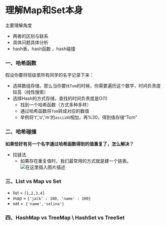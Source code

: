 # 理解Map和Set本身
主要理解角度

* 两者的区别与联系
* 具体问题具体分析
* hash表，hash函数 ，hash碰撞

### 一、哈希函数
假设你要将班级里所有同学的名字记录下来：
* 选择数组存储，那么当你要`找Tom`的时候，你需要遍历这个数字，时间负责度较高（线性搜索）
* 选择Hash的方式存储，查找的时间负责度是O(1)
	* 找到一个哈希函数（方式多种多样）
	* 通过哈希函数将`Tom`转成对应的数值
	* 举例将't','o','m'的`ascii码`相加，再%30，得到值存储“Tom”

### 二、哈希碰撞
**如果恰好有另一个名字通过哈希函数得到的值重复了，怎么解决？**

* 拉链法
	* 如果存在重复值时，我们最常用的方式就是建一个链表。
![在这里插入图片描述](https://img-blog.csdnimg.cn/20191223161137819.png?x-oss-process=image/watermark,type_ZmFuZ3poZW5naGVpdGk,shadow_10,text_aHR0cHM6Ly9ibG9nLmNzZG4ubmV0L2piajY1Njg4Mzl6,size_16,color_FFFFFF,t_70)

### 三、List vs Map vs Set
* list = `[1,2,3,4]`
* map = `{'jack' : 100, 'name' : 100}`
* set =` {'name','selina'}`

### 四、HashMap vs TreeMap \ HashSet vs TreeSet
